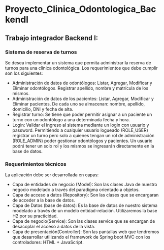 # Proyecto_Clinica_Odontologica_BackendI
## Trabajo integrador Backend I:
### Sistema de reserva de turnos
Se desea implementar un sistema que permita administrar la reserva de turnos para una clínica odontológica. Los requerimientos que debe cumplir son los siguientes:

- Administración de datos de odontólogos: Listar, Agregar, Modificar y Eliminar odontólogos. Registrar apellido, nombre y matrícula de los mismos.
- Administración de datos de los pacientes: Listar, Agregar, Modificar y Eliminar pacientes. De cada uno se almacenan: nombre, apellido, domicilio, DNI y fecha de alta.
- Registrar turno: Se tiene que poder permitir asignar a un paciente un turno con un odontólogo a una determinada fecha y hora. 
- Login: Validar el ingreso al sistema mediante un login con usuario y password. Permitiendo a cualquier usuario logueado (ROLE_USER)  registrar un turno pero solo a quienes tengan un rol de administración (ROLE_ADMIN) poder gestionar odontólogos y pacientes. Un usuario podrá tener un solo rol y los mismos se ingresarán directamente en la base de datos.

### Requerimientos técnicos
La aplicación debe ser desarrollada en capas:
* Capa de entidades de negocio (Model): Son las clases Java de nuestro negocio modelado a través del paradigma orientado a objetos.
* Capa de acceso a datos (Repository): Son las clases que se encargaran de acceder a la base de datos.
* Capa de Datos (base de datos): Es la base de datos de nuestro sistema modelado a través de un modelo entidad-relación. Utilizaremos la base H2 por su practicidad. 
* Capa de negocio(Service): Son las clases service que se encargan de desacoplar el acceso a datos de la vista.
* Capa de presentación(Controller): Son las pantallas web que tendremos que desarrollar utilizando el framework de Spring boot MVC con los controladores: HTML + JavaScript.
